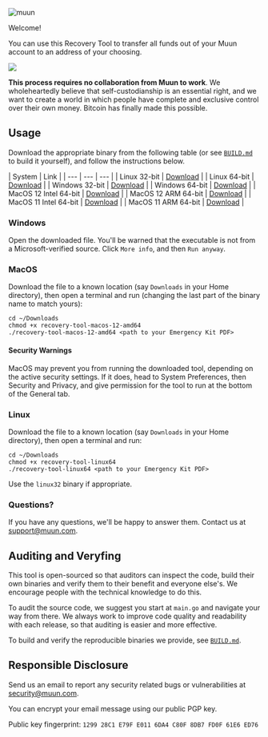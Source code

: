 ![muun](https://muun.com/images/github-banner-v2.png)

Welcome!

You can use this Recovery Tool to transfer all funds out of your Muun account to an address 
of your choosing.

![](readme/demo.gif)

**This process requires no collaboration from Muun to work**. We wholeheartedly believe that self-custodianship
is an essential right, and we want to create a world in which people have complete and exclusive
control over their own money. Bitcoin has finally made this possible.

## Usage

Download the appropriate binary from the following table (or see [`BUILD.md`](BUILD.md) to build it yourself),
and follow the instructions below.

| System | Link |
| --- | --- | --- |
| Linux 32-bit | [Download](https://github.com/muun/recovery/releases/latest/download/recovery-tool-linux32) |
| Linux 64-bit | [Download](https://github.com/muun/recovery/releases/latest/download/recovery-tool-linux64) |
| Windows 32-bit | [Download](https://github.com/muun/recovery/releases/latest/download/recovery-tool-windows32.exe) |
| Windows 64-bit | [Download](https://github.com/muun/recovery/releases/latest/download/recovery-tool-windows64.exe) |
| MacOS 12 Intel 64-bit | [Download](https://github.com/muun/recovery/releases/latest/download/recovery-tool-macos-12-amd64) |
| MacOS 12 ARM 64-bit | [Download](https://github.com/muun/recovery/releases/latest/download/recovery-tool-macos-12-arm64) |
| MacOS 11 Intel 64-bit | [Download](https://github.com/muun/recovery/releases/latest/download/recovery-tool-macos-11-amd64) |
| MacOS 11 ARM 64-bit | [Download](https://github.com/muun/recovery/releases/latest/download/recovery-tool-macos-11-arm64) |

### Windows

Open the downloaded file. You'll be warned that the executable is not from a Microsoft-verified
source. Click `More info`, and then `Run anyway`.


### MacOS

Download the file to a known location (say `Downloads` in your Home directory), then open a terminal
and run (changing the last part of the binary name to match yours):

```
cd ~/Downloads
chmod +x recovery-tool-macos-12-amd64
./recovery-tool-macos-12-amd64 <path to your Emergency Kit PDF>
```

#### Security Warnings

MacOS may prevent you from running the downloaded tool, depending on the active security settings. If it
does, head to System Preferences, then Security and Privacy, and give permission for the tool to run at the
bottom of the General tab.

### Linux

Download the file to a known location (say `Downloads` in your Home directory), then open a terminal
and run:

```
cd ~/Downloads
chmod +x recovery-tool-linux64
./recovery-tool-linux64 <path to your Emergency Kit PDF>
```

Use the `linux32` binary if appropriate.

### Questions?

If you have any questions, we'll be happy to answer them. Contact us at [support@muun.com](mailto:support@muun.com).


## Auditing and Veryfing

This tool is open-sourced so that auditors can inspect the code, build their own binaries and 
verify them to their benefit and everyone else's. We encourage people with the technical knowledge 
to do this.

To audit the source code, we suggest you start at `main.go` and navigate your way from there. We 
always work to improve code quality and readability with each release, so that auditing is easier 
and more effective.

To build and verify the reproducible binaries we provide, see [`BUILD.md`](BUILD.md).

## Responsible Disclosure

Send us an email to report any security related bugs or vulnerabilities at [security@muun.com](mailto:security@muun.com).

You can encrypt your email message using our public PGP key.

Public key fingerprint: `1299 28C1 E79F E011 6DA4 C80F 8DB7 FD0F 61E6 ED76`
